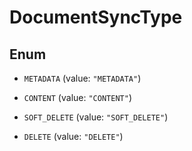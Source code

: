 

# DocumentSyncType

## Enum


* `METADATA` (value: `"METADATA"`)

* `CONTENT` (value: `"CONTENT"`)

* `SOFT_DELETE` (value: `"SOFT_DELETE"`)

* `DELETE` (value: `"DELETE"`)



